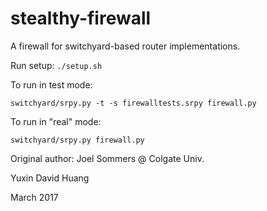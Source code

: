 stealthy-firewall
================

A firewall for switchyard-based router implementations.

Run setup: `./setup.sh`

To run in test mode:

    switchyard/srpy.py -t -s firewalltests.srpy firewall.py

To run in "real" mode:

    switchyard/srpy.py firewall.py

Original author: Joel Sommers @ Colgate Univ.

Yuxin David Huang

March 2017
